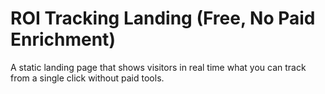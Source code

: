 # ROI Tracking Landing (Free, No Paid Enrichment)
A static landing page that shows visitors in real time what you can track from a single click without paid tools.
